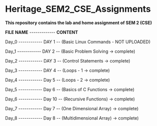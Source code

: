 # Heritage_SEM2_CSE_Assignments

**This repository contains the lab and home assignment of SEM 2 (CSE)**

**FILE NAME** ------------- **CONTENT**
              
Day_0 ------------ DAY 1 -- (Basic Linux Commands - NOT UPLOADED)
             
Day_1 ------------ DAY 2 -- (Basic Problem Solving -> complete)
             
Day_2 ------------ DAY 3 -- (Control Statements -> complete)
              
Day_3 ------------ DAY 4 -- (Loops - 1 -> complete)
              
Day_4 ------------ Day 5 -- (Loops - 2 -> complete)
              
Day_5 ------------ Day 6 -- (Basics of C Functions -> complete)

Day_6 ------------ Day 10 -- (Recursive Functions) -> complete)

Day_7 ------------ Day 7 -- (One Dimensional Array) -> complete)

Day_8 ------------ Day 8 -- (Multidimensional Array) -> complete)
